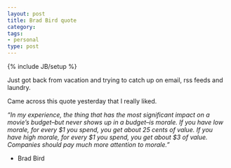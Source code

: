 ```yaml
---
layout: post
title: Brad Bird quote
category: 
tags: 
- personal
type: post
---
```

{% include JB/setup %}

Just got back from vacation and trying to catch up on email, rss feeds and laundry.

Came across this quote yesterday that I really liked.

*“In my experience, the thing that has the most significant impact on a movie’s budget–but never shows up in a budget–is morale. If you have low morale, for every $1 you spend, you get about 25 cents of value. If you have high morale, for every $1 you spend, you get about $3 of value. Companies should pay much more attention to morale.”*
- Brad Bird

